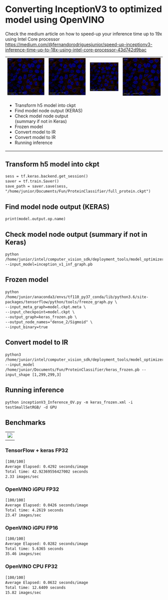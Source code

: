 # Converting InceptionV3 to optimized model using OpenVINO ######
Check the medium article on how to speed-up your inference time up to 19x using Intel Core processor  
https://medium.com/@fernandorodriguesjunior/speed-up-inceptionv3-inference-time-up-to-18x-using-intel-core-processor-43d742d9bac

<table>
    <tr>
        <td width=300><img src="https://github.com/fernandorovai/DL-inferenceSamples/blob/master/OpenVINO/InceptionV3/docs/selectedImages2fpsTF_CPU32.gif"/></td>
        <td width=300><img src="https://github.com/fernandorovai/DL-inferenceSamples/blob/master/OpenVINO/InceptionV3/docs/selectedImages16fpsOV_CPU32.gif"/></td>
        <td width=300><img src="https://github.com/fernandorovai/DL-inferenceSamples/blob/master/OpenVINO/InceptionV3/docs/selectedImages23fpsOV_iGPU32.gif"/></td>
        <td width=400><img src="https://github.com/fernandorovai/DL-inferenceSamples/blob/master/OpenVINO/InceptionV3/docs/selectedImages36fpsOV_iGPU16.gif"/></td>
    </tr>
    <tr>
        <td colspan=2>
            <ul>
                <li>Transform h5 model into ckpt</li>
                <li>Find model node output (KERAS)</li>
                <li>Check model node output (summary if not in Keras)</li>
                <li>Frozen model</li>
                <li>Convert model to IR </li>
                <li>Convert model to IR </li>
                <li>Running inference </li>
            </ul>
        </td>
    </tr>
</table>

## Transform h5 model into ckpt
    sess = tf.keras.backend.get_session()
    saver = tf.train.Saver()
    save_path = saver.save(sess, "/home/junior/Documents/Fun/ProteinClassifier/full_protein.ckpt")

## Find model node output (KERAS)
    print(model.output.op.name)

## Check model node output (summary if not in Keras)
    python /home/junior/intel/computer_vision_sdk/deployment_tools/model_optimizer/mo/utils/summarize_graph.py --input_model=inception_v1_inf_graph.pb


## Frozen model
    python /home/junior/anaconda3/envs/tf110_py37_conda/lib/python3.6/site-packages/tensorflow/python/tools/freeze_graph.py \
    --input_meta_graph=modeĺ.ckpt.meta \
    --input_checkpoint=modeĺ.ckpt \
    --output_graph=keras_frozen.pb \
    --output_node_names="dense_2/Sigmoid" \
    --input_binary=true


## Convert model to IR 
    python3 /home/junior/intel/computer_vision_sdk/deployment_tools/model_optimizer/mo_tf.py --input_model /home/junior/Documents/Fun/ProteinClassifier/keras_frozen.pb --input_shape [1,299,299,3]

## Running inference
    python inceptionV3_Inference_OV.py -m keras_frozen.xml -i testSmallSetRGB/ -d GPU

## Benchmarks
<table>
<tr>
<td colspan="3"><img src="https://github.com/fernandorovai/DL-inferenceSamples/tree/master/OpenVINO/InceptionV3/docs/InceptionV3-Inference-Core i7-7500U.png"/></td>
</tr>
</table>

### TensorFlow + keras FP32
    [100/100]
    Average Elapsed: 0.4292 seconds/image
    Total time: 42.92369556427002 seconds
    2.33 images/sec

### OpenVINO iGPU FP32
    [100/100] 
    Average Elapsed: 0.0426 seconds/image
    Total time: 4.2619 seconds
    23.47 images/sec

### OpenVINO iGPU FP16
    [100/100] 
    Average Elapsed: 0.0282 seconds/image
    Total time: 5.6365 seconds
    35.46 images/sec

### OpenVINO CPU FP32
    [100/100] 
    Average Elapsed: 0.0632 seconds/image
    Total time: 12.6409 seconds
    15.82 images/sec